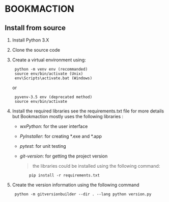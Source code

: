 # BOOKMACTION

## Install from source

1. Install Python 3.X

2. Clone the source code

3. Create a virtual environment using:

	    python -m venv env (recommanded)
	    source env/bin/activate (Unix)
	    env\Scripts\activate.bat (Windows)

    or

        pyvenv-3.5 env (deprecated method)
        source env/bin/activate

4. Install the required libraries see the requirements.txt file for more
 details but Bookmaction mostly uses the following libraries :

      - *wxPython*: for the user interface
      - *PyInstaller*: for  creating *.exe and *.app
      - *pytest*: for unit testing
      - *git-version*: for getting the project version
    
        > the libraries could be installed using the following command:
    
                pip install -r requirements.txt
            
5. Create the version information using the following command

        python -m gitversionbuilder --dir . --lang python version.py


